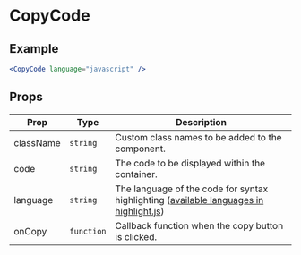 # CopyCode

## Example

```jsx
<CopyCode language="javascript" />
```

## Props

| Prop      | Type       | Description                                                                                                                                                     |
| --------- | ---------- | --------------------------------------------------------------------------------------------------------------------------------------------------------------- |
| className | `string`   | Custom class names to be added to the component.                                                                                                                |
| code      | `string`   | The code to be displayed within the container.                                                                                                                  |
| language  | `string`   | The language of the code for syntax highlighting ([available languages in highlight.js](https://github.com/highlightjs/highlight.js/tree/master/src/languages)) |
| onCopy    | `function` | Callback function when the copy button is clicked.                                                                                                              |
